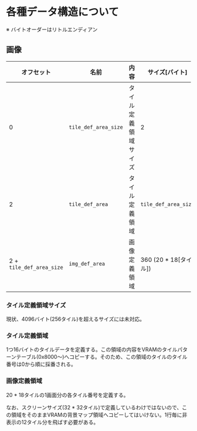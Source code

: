 # 各種データ構造について
※ バイトオーダーはリトルエンディアン

## 画像
| オフセット | 名前 | 内容 | サイズ[バイト] |
| --- | --- | --- | --- |
| 0 | `tile_def_area_size` | タイル定義領域サイズ | 2 |
| 2 | `tile_def_area` | タイル定義領域 | `tile_def_area_size` |
| 2 + `tile_def_area_size` | `img_def_area` | 画像定義領域 | 360 (20 * 18[タイル]) |

### タイル定義領域サイズ
現状、4096バイト(256タイル)を超えるサイズには未対応。

### タイル定義領域
1つ16バイトのタイルデータを定義する。この領域の内容をVRAMのタイルパターンテーブル(0x8000〜)へコピーする。そのため、この領域のタイルのタイル番号は0から順に採番される。

### 画像定義領域
20 * 18タイルの1画面分の各タイル番号を定義する。

なお、スクリーンサイズ(32 * 32タイル)で定義しているわけではないので、この領域をそのままVRAMの背景マップ領域へコピーしてはいけない。1行毎に非表示の12タイル分を飛ばす必要がある。

